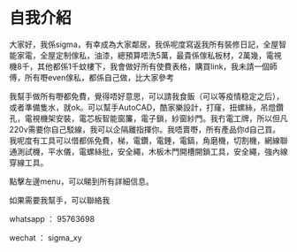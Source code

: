 # 自我介紹

大家好，我係sigma，有幸成為大家鄰居，我係呢度寫返我所有裝修日記，全屋智能家電，全屋定制傢私，油漆，總預算唔洗5萬，最貴係傢私板材，2萬幾，電視機8千，其他都係1千蚊樓下，我會做好所有使費表格，購買link，我未請一個師傅，所有嘢even傢私，都係自己做，比大家參考

我幫手做所有嘢都免費，覺得唔好意思，可以請我食飯（可以等疫情稳定之后），或者準備隻水，就ok。可以幫手AutoCAD，酷家樂設計，打窿，扭螺絲，吊燈鑽孔，電視機架安裝，電芯板智能窗簾，電子鎖，紗窗紗門。我冇電工牌，所以但凡220v需要你自己駁線，我可以企隔離指揮你。我唔賣嘢，所有產品你d自己買。我呢度有工具可以借都係免費，梯，電鑽，電錘，電鎬，角磨機，切割機，網線聯通測試機，平水儀，電螺絲批，安全繩，木板木門開槽開鎖工具，安全繩，強內線穿線工具。

點擊左邊menu，可以睇到所有詳細信息。

如果需要我幫手，可以聯絡我

whatsapp ： 95763698

wechat ： sigma_xy
